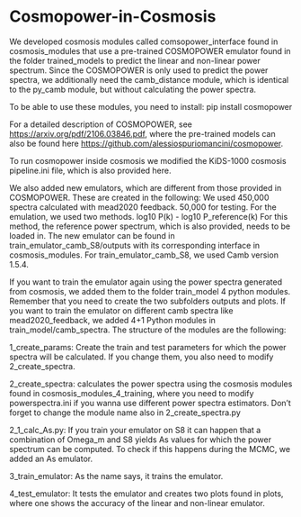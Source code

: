 # Cosmopower-in-Cosmosis

We developed cosmosis modules called comsopower_interface found in cosmosis_modules that use a pre-trained COSMOPOWER emulator found in the folder trained_models to predict the linear and non-linear power spectrum.
Since the COSMOPOWER is only used to predict the power spectra, we additionally need the camb_distance module, which is identical to the py_camb module, but without calculating the power spectra.

To be able to use these modules, you need to install:
pip install cosmopower

For a detailed description of COSMOPOWER, see https://arxiv.org/pdf/2106.03846.pdf, where the pre-trained models can also be found here https://github.com/alessiospuriomancini/cosmopower.

To run cosmopower inside cosmosis we modified the KiDS-1000 cosmosis pipeline.ini file, which is also provided here.

We also added new emulators, which are different from those provided in COSMOPOWER.
These are created in the following:
We used 450,000 spectra calculated with mead2020 feedback. 
50,000 for testing.
For the emulation, we used two methods. 
log10 P(k) - log10 P_reference(k)
For this method, the reference power spectrum, which is also provided, needs to be loaded in. The new emulator can be found in train_emulator_camb_S8/outputs with its corresponding interface in cosmosis_modules. For train_emulator_camb_S8, we used Camb version 1.5.4. 

If you want to train the emulator again using the power spectra generated from cosmosis, we added them to the folder train_model 4 python modules. Remember that you need to create the two subfolders outputs and plots. If you want to train the emulator on different camb spectra like mead2020_feedback, we added 4+1 Python modules in train_model/camb_spectra. The structure of the modules are the following:

1_create_params:  Create the train and test parameters for which the power spectra will be calculated. If you change them, you also need to modify 2_create_spectra.

2_create_spectra: calculates the power spectra using the cosmosis modules found in cosmosis_modules_4_training, where you need to modify powerspectra.ini if you wanna use different power spectra estimators. Don’t forget to change the module name also in 2_create_spectra.py

2_1_calc_As.py: If you train your emulator on S8 it can happen that a combination of Omega_m and S8 yields As values for which the power spectrum can be computed. To check if this happens during the MCMC, we added an As emulator.

3_train_emulator: As the name says, it trains the emulator.

4_test_emulator: It tests the emulator and creates two plots found in plots, where one shows the accuracy of the linear and non-linear emulator.

